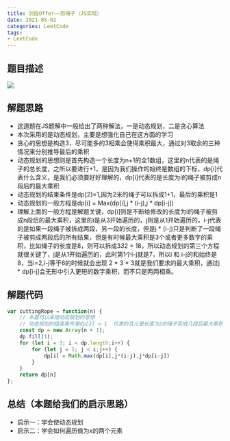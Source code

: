 ```yaml
---
title: 剑指Offer——剪绳子（JS实现）
date: 2021-05-02
categories: LeetCode
tags: 
- LeetCode
---
```

## 题目描述
![](https://img-blog.csdnimg.cn/img_convert/4fbf274672cd00c9e7843393dfda6066.png)

## 解题思路
* 这道题在JS题解中一般给出了两种解法，一是动态规划，二是贪心算法
* 本次采用的是动态规划，主要是想强化自己在这方面的学习
* 贪心的思想是构造3，尽可能多的3相乘会使得乘积最大，通过对3取余的三种情况来分别推导最后的乘积
* 动态规划的思想则是首先构造一个长度为n+1的全1数组，这里的n代表的是绳子的总长度，之所以要进行+1，是因为我们操作的始终是数组的下标，dp[i]代表什么含义，是我们必须要好好理解的，dp[i]代表的是长度为i的绳子被剪成n段后的最大乘积
* 动态规划的结束条件是dp[2]=1,因为2米的绳子可以拆成1+1，最后的乘积是1
* 动态规划的一般方程是dp[i] = Max(dp[i],j * (i-j),j * dp[i-j])
* 理解上面的一般方程是解题关键，dp[i]则是不断给修改的长度为i的绳子被剪成n段后的最大乘积，这里的i是从3开始遍历的，j则是从1开始遍历的，i-j代表的是如果一段绳子被拆成两段，另一段的长度，但是j * (i-j)只是判断了一段绳子被剪成两段后的所有结果，但是有时候最大乘积是3个或者更多数字的乘积，比如绳子的长度是8，则可以拆成3*3*2 = 18，所以动态规划的第三个方程就很关键了，j是从1开始遍历的，此时第1个i-j就是7，所以i 和 i-j的和始终是8，当i=2,i-j等于6的时候就会出现 2 * 3 * 3就是我们要求的最大乘积，通过j * dp[i-j]会无形中引入更短的数字乘积，而不只是两两相乘。

## 解题代码
```js
var cuttingRope = function(n) {
    // 本题可以采用动态规划的思想
    // 动态规划的结束条件是dp[2] = 1  代表的含义是长度为2的绳子剪成几段后最大乘积是1
    const dp = new Array(n + 1);
    dp.fill(1);
    for (let i = 3; i < dp.length;i++) {
        for (let j = 1; j < i;j++) {
            dp[i] = Math.max(dp[i],j*(i-j),j*dp[i-j])
        }
    }
    return dp[n]
};
```
## 总结（本题给我们的启示思路）
* 启示一：学会使动态规划
* 启示二：学会如何遍历值为x的两个元素
